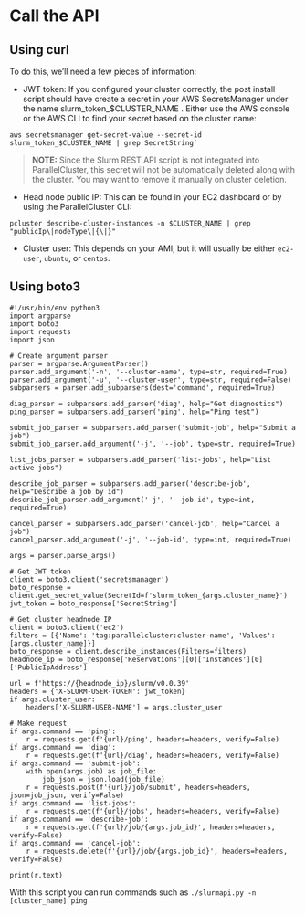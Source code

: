 # Call the API

## Using curl

To do this, we’ll need a few pieces of information:

- JWT token: If you configured your cluster correctly, the post install script should have create a secret in your AWS SecretsManager under the name slurm_token_$CLUSTER_NAME . Either use the AWS console or the AWS CLI to find your secret based on the cluster name:
```
aws secretsmanager get-secret-value --secret-id slurm_token_$CLUSTER_NAME | grep SecretString`
```
>**NOTE:** Since the Slurm REST API script is not integrated into ParallelCluster, this secret will not be automatically deleted along with the cluster. You may want to remove it manually on cluster deletion.

- Head node public IP: This can be found in your EC2 dashboard or by using the ParallelCluster CLI:
```
pcluster describe-cluster-instances -n $CLUSTER_NAME | grep "publicIp\|nodeType\|{\|}"
```
- Cluster user: This depends on your AMI, but it will usually be either `ec2-user`, `ubuntu`, or `centos`.

## Using boto3

```
#!/usr/bin/env python3
import argparse
import boto3
import requests
import json

# Create argument parser
parser = argparse.ArgumentParser()
parser.add_argument('-n', '--cluster-name', type=str, required=True)
parser.add_argument('-u', '--cluster-user', type=str, required=False)
subparsers = parser.add_subparsers(dest='command', required=True)

diag_parser = subparsers.add_parser('diag', help="Get diagnostics")
ping_parser = subparsers.add_parser('ping', help="Ping test")

submit_job_parser = subparsers.add_parser('submit-job', help="Submit a job")
submit_job_parser.add_argument('-j', '--job', type=str, required=True)

list_jobs_parser = subparsers.add_parser('list-jobs', help="List active jobs")

describe_job_parser = subparsers.add_parser('describe-job', help="Describe a job by id")
describe_job_parser.add_argument('-j', '--job-id', type=int, required=True)

cancel_parser = subparsers.add_parser('cancel-job', help="Cancel a job")
cancel_parser.add_argument('-j', '--job-id', type=int, required=True)

args = parser.parse_args()

# Get JWT token
client = boto3.client('secretsmanager')
boto_response = client.get_secret_value(SecretId=f'slurm_token_{args.cluster_name}')
jwt_token = boto_response['SecretString']

# Get cluster headnode IP
client = boto3.client('ec2')
filters = [{'Name': 'tag:parallelcluster:cluster-name', 'Values': [args.cluster_name]}]
boto_response = client.describe_instances(Filters=filters)
headnode_ip = boto_response['Reservations'][0]['Instances'][0]['PublicIpAddress']

url = f'https://{headnode_ip}/slurm/v0.0.39'
headers = {'X-SLURM-USER-TOKEN': jwt_token}
if args.cluster_user:
    headers['X-SLURM-USER-NAME'] = args.cluster_user

# Make request
if args.command == 'ping':
    r = requests.get(f'{url}/ping', headers=headers, verify=False)
if args.command == 'diag':
    r = requests.get(f'{url}/diag', headers=headers, verify=False)
if args.command == 'submit-job':
    with open(args.job) as job_file:
        job_json = json.load(job_file)
    r = requests.post(f'{url}/job/submit', headers=headers, json=job_json, verify=False)
if args.command == 'list-jobs':
    r = requests.get(f'{url}/jobs', headers=headers, verify=False)
if args.command == 'describe-job':
    r = requests.get(f'{url}/job/{args.job_id}', headers=headers, verify=False)
if args.command == 'cancel-job':
    r = requests.delete(f'{url}/job/{args.job_id}', headers=headers, verify=False)

print(r.text)
```

With this script you can run commands such as
`./slurmapi.py -n [cluster_name] ping`
